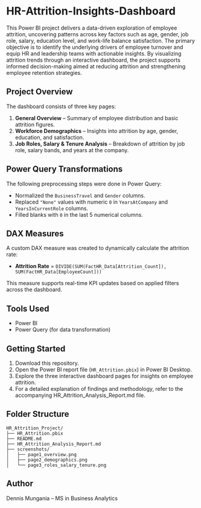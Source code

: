 # HR-Attrition-Insights-Dashboard
This Power BI project delivers a data-driven exploration of employee attrition, uncovering patterns across key factors such as age, gender, job role, salary, education level, and work-life balance satisfaction. 
The primary objective is to identify the underlying drivers of employee turnover and equip HR and leadership teams with actionable insights. 
By visualizing attrition trends through an interactive dashboard, the project supports informed decision-making aimed at reducing attrition and strengthening employee retention strategies.

## Project Overview

The dashboard consists of three key pages:
1. **General Overview** – Summary of employee distribution and basic attrition figures.
2. **Workforce Demographics** – Insights into attrition by age, gender, education, and satisfaction.
3. **Job Roles, Salary & Tenure Analysis** – Breakdown of attrition by job role, salary bands, and years at the company.

## Power Query Transformations

The following preprocessing steps were done in Power Query:
- Normalized the `BusinessTravel` and `Gender` columns.
- Replaced `"None"` values with numeric `0` in `YearsAtCompany` and `YearsInCurrentRole` columns.
- Filled blanks with `0` in the last 5 numerical columns.

## DAX Measures

A custom DAX measure was created to dynamically calculate the attrition rate:
- **Attrition Rate** = `DIVIDE(SUM(FactHR_Data[Attrition_Count]), SUM(FactHR_Data[EmployeeCount]))`

This measure supports real-time KPI updates based on applied filters across the dashboard.

## Tools Used
- Power BI
- Power Query (for data transformation)

## Getting Started  
1. Download this repository.
2. Open the Power BI report file (`HR_Attrition.pbix`) in Power BI Desktop.
3. Explore the three interactive dashboard pages for insights on employee attrition.
4. For a detailed explanation of findings and methodology, refer to the accompanying HR_Attrition_Analysis_Report.md file.

## Folder Structure
```
HR_Attrition_Project/
├── HR_Attrition.pbix
├── README.md
├── HR_Attrition_Analysis_Report.md
├── screenshots/
│   ├── page1_overview.png
│   ├── page2_demographics.png
│   └── page3_roles_salary_tenure.png
```

## Author
Dennis Mungania – MS in Business Analytics

